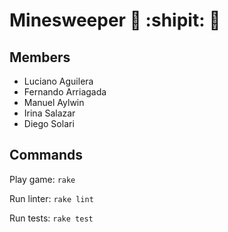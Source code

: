 # Minesweeper 🐙 :shipit: 🍙

## Members
- Luciano Aguilera
- Fernando Arriagada
- Manuel Aylwin
- Irina Salazar
- Diego Solari

## Commands
Play game: `rake`

Run linter: `rake lint`

Run tests: `rake test`
